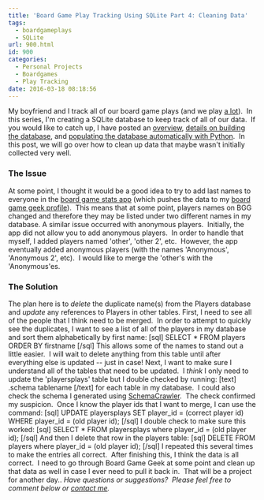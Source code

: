 ```yaml
---
title: 'Board Game Play Tracking Using SQLite Part 4: Cleaning Data'
tags:
  - boardgameplays
  - SQLite
url: 900.html
id: 900
categories:
  - Personal Projects
  - Boardgames
  - Play Tracking
date: 2016-03-18 08:18:56
---
```


My boyfriend and I track all of our board game plays (and we play [a lot](http://www.techtrek.io/tracking-board-game-plays-part-2-results/)).  In this series, I'm creating a SQLite database to keep track of all of our data.  If you would like to catch up, I have posted an [overview](http://www.techtrek.io/board-game-play-tracking-using-sql-part-1overview/), [details on building the database](http://www.techtrek.io/board-game-play-tracking-using-sql-part-2-building-db/), and [populating the database automatically with Python](http://www.techtrek.io/board-game-play-tracking-using-sql-part-3-python-automation/).  In this post, we will go over how to clean up data that maybe wasn't initially collected very well.

### The Issue

At some point, I thought it would be a good idea to try to add last names to everyone in the [board game stats app](https://itunes.apple.com/us/app/board-game-stats/id892542000?mt=8) (which pushes the data to my [board game geek profile](https://boardgamegeek.com/plays/bydate/user/mad4hatter/subtype/boardgame)).  This means that at some point, players names on BGG changed and therefore they may be listed under two different names in my database. A similar issue occurred with anonymous players.  Initially, the app did not allow you to add anonymous players.  In order to handle that myself, I added players named 'other', 'other 2', etc.  However, the app eventually added anonymous players (with the names 'Anonymous', 'Anonymous 2', etc).  I would like to merge the 'other's with the 'Anonymous'es.

### The Solution

The plan here is to _delete_ the duplicate name(s) from the Players database and _update_ any references to Players in other tables. First, I need to see all of the people that I think need to be merged.  In order to attempt to quickly see the duplicates, I want to see a list of all of the players in my database and sort them alphabetically by first name: \[sql\] SELECT * FROM players ORDER BY firstname \[/sql\] This allows some of the names to stand out a little easier.  I will wait to delete anything from this table until after everything else is updated -- just in case! Next, I want to make sure I understand all of the tables that need to be updated.  I _think_ I only need to update the 'playersplays' table but I double checked by running: \[text\] .schema tablename \[/text\] for each table in my database.  I could also check the schema I generated using [SchemaCrawler](http://www.techtrek.io/using-schemacrawler-to-generate-a-sqlite-db-graph/).  The check confirmed my suspicion.  Once I know the player ids that I want to merge, I can use the command: \[sql\] UPDATE playersplays SET player\_id = (correct player id) WHERE player\_id = (old player id); \[/sql\] I double check to make sure this worked: \[sql\] SELECT * FROM playersplays where player\_id = (old player id); \[/sql\] And then I delete that row in the players table: \[sql\] DELETE FROM players where player\_id = (old player id); \[/sql\] I repeated this several times to make the entries all correct.  After finishing this, I think the data is all correct.  I need to go through Board Game Geek at some point and clean up that data as well in case I ever need to pull it back in.  That will be a project for another day.. _Have questions or suggestions?  Please feel free to comment below or [contact me](/contact/)._